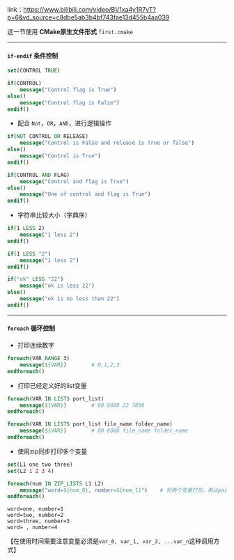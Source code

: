 
link：https://www.bilibili.com/video/BV1xa4y1R7vT?p=6&vd_source=c8dbe5ab3b4bf743fae13d455b4aa039

这一节使用 **CMake原生文件形式** ```first.cmake```

---

#### ```if-endif``` 条件控制

```cmake
set(CONTROL TRUE)

if(CONTROL)
	message("Control flag is True")
else()
	message("Control flag is False")
endif()
```

* 配合 ```Not```，```OR```，```AND```，进行逻辑操作

```cmake
if(NOT CONTROL OR RELEASE)
	message("Control is False and release is True or false")
else()
	message("Control is True")
endif()
```

```cmake
if(CONTROL AND FLAG)
	message("Control and flag is True")
else()
	message("One of control and flag is True")
endif()
```

* 字符串比较大小（字典序）
```cmake
if(1 LESS 2)
	message("1 less 2")
endif()

if(1 LESS "2")
	message("1 less 2")
endif()

if("ok" LESS "22")
	message("ok is less 22")
else()
	message("ok is no less than 22")
endif()
```

---
#### ```foreach``` 循环控制

* 打印连续数字
```cmake
foreach(VAR RANGE 3)
	message(${VAR})        # 0,1,2,3
endforeach()
```

* 打印已经定义好的list变量
```cmake
foreach(VAR IN LISTS port_list)
	message(${VAR})        # 80 8080 22 7890
endforeach()

foreach(VAR IN LISTS port_list file_name folder_name)
	message(${VAR})        # 80 8080 file_name folder_name
endforeach()
```

* 使用zip同步打印多个变量
```cmake
set(L1 one two three)
set(L2 1 2 3 4)

foreach(num IN ZIP_LISTS L1 L2)
	message("word=${num_0}, number=${num_1}")    # 将两个变量打包，再以pair方式遍历
endforeach()
```

```shell
word=one, number=1
word=two, number=2
word=three, number=3
word= , number=4
```

【在使用时间需要注意变量必须是`var_0, var_1, var_2, ...var_n`这种调用方式】

